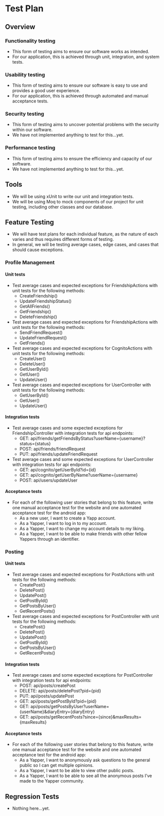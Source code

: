 # Test Plan
## Overview

### Functionality testing
 - This form of testing aims to ensure our software works as intended.
 - For our application, this is achieved through unit, integration, and system tests.

### Usability testing
 - This form of testing aims to ensure our software is easy to use and provides a good user experience. 
 - For our application, this is achieved through automated and manual acceptance tests.

### Security testing
 - This form of testing aims to uncover potential problems with the security within our software.
 - We have not implemented anything to test for this...yet.

### Performance testing
 - This form of testing aims to ensure the efficiency and capacity of our software.
 - We have not implemented anything to test for this...yet.

## Tools
 - We will be using xUnit to write our unit and integration tests.
 - We will be using Moq to mock components of our project for unit testing, including other classes and our database.

## Feature Testing
 - We will have test plans for each individual feature, as the nature of each varies and thus requires different forms of testing.
 - In general, we will be testing average cases, edge cases, and cases that should cause exceptions.

### Profile Management
#### Unit tests
 - Test average cases and expected exceptions for FriendshipActions with unit tests for the following methods:
    - CreateFriendship()
    - UpdateFriendshipStatus()
    - GetAllFriends()
    - GetFriendship()
    - DeleteFriendship()
 - Test average cases and expected exceptions for FriendshipActions with unit tests for the following methods:
    - SendFriendRequest()
    - UpdateFriendRequest()
    - GetFriends()
 - Test average cases and expected exceptions for CognitoActions with unit tests for the following methods:
    - CreateUser()
    - DeleteUser()
    - GetUserById()
    - GetUser()
    - UpdateUser()
 - Test average cases and expected exceptions for UserController with unit tests for the following methods:
    - GetUserById()
    - GetUser()
    - UpdateUser()
#### Integration tests
 - Test average cases and some expected exceptions for FriendshipController with integration tests for api endpoints:
    - GET: api/friends/getFriendsByStatus?userName={username}?status={status}
    - POST: api/friends/friendRequest
    - PUT: api/friends/updateFriendRequest
 - Test average cases and some expected exceptions for UserController with integration tests for api endpoints:
    - GET: api/cognito/getUserById?id={id}
    - GET: api/cognito/getUserByName?userName={username}
    - POST: api/users/updateUser
#### Acceptance tests
 - For each of the following user stories that belong to this feature, write one manual acceptance test for the website and one automated acceptance test for the android app:
    - As a new user, I want to create a Yapp account.
    - As a Yapper, I want to log in to my account.
    - As a Yapper, I want to change my account details to my liking.
    - As a Yapper, I want to be able to make friends with other fellow Yappers through an identifier.

### Posting
#### Unit tests
 - Test average cases and expected exceptions for PostActions with unit tests for the following methods:
    - CreatePost()
    - DeletePost()
    - UpdatePost()
    - GetPostById()
    - GetPostsByUser()
    - GetRecentPosts()
 - Test average cases and expected exceptions for PostController with unit tests for the following methods:
    - CreatePost()
    - DeletePost()
    - UpdatePost()
    - GetPostById()
    - GetPostsByUser()
    - GetRecentPosts()
#### Integration tests
 - Test average cases and some expected exceptions for PostController with integration tests for api endpoints:
    - POST: api/posts/createPost
    - DELETE: api/posts/deletePost?pid={pid}
    - PUT: api/posts/updatePost
    - GET: api/posts/getPostById?pid={pid}
    - GET: api/posts/getPostsByUser?userName={userName}&diaryEntry={diaryEntry}
    - GET: api/posts/getRecentPosts?since={since}&maxResults={maxResults}
#### Acceptance tests
 - For each of the following user stories that belong to this feature, write one manual acceptance test for the website and one automated acceptance test for the android app:
    - As a Yapper, I want to anonymously ask questions to the general public so I can get multiple opinions.
    - As a Yapper, I want to be able to view other public posts.
    - As a Yapper, I want to be able to see all the anonymous posts I’ve made to the Yapper community.

## Regression Tests
 - Nothing here...yet.
